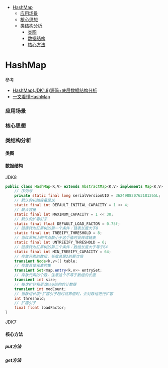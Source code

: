 - [HashMap](#HashMap)
  - [应用场景](#应用场景)
  - [核心思想](#核心思想)
  - [类结构分析](#类结构分析)
    - [类图](#类图)
    - [数据结构](#数据结构)
    - [核心方法](#核心方法)

# HashMap

参考
- [HashMap(JDK1.8)源码+底层数据结构分析](https://github.com/Snailclimb/JavaGuide/blob/master/docs/java/collection/HashMap(JDK1.8)%E6%BA%90%E7%A0%81+%E5%BA%95%E5%B1%82%E6%95%B0%E6%8D%AE%E7%BB%93%E6%9E%84%E5%88%86%E6%9E%90.md)
- [一文看懂HashMap](https://segmentfault.com/a/1190000022184751)

### 应用场景

### 核心思想

### 类结构分析

#### 类图

#### 数据结构

JDK8

```java
public class HashMap<K,V> extends AbstractMap<K,V> implements Map<K,V>, Cloneable, Serializable {
    // 序列号
    private static final long serialVersionUID = 362498820763181265L;    
    // 默认的初始容量是16
    static final int DEFAULT_INITIAL_CAPACITY = 1 << 4;   
    // 最大容量
    static final int MAXIMUM_CAPACITY = 1 << 30; 
    // 默认的扩容引子
    static final float DEFAULT_LOAD_FACTOR = 0.75f;
    // 链表转为红黑树的第一个条件：链表长度大于8
    static final int TREEIFY_THRESHOLD = 8; 
    // 当红黑树上的节点数小于这个值时会转成链表
    static final int UNTREEIFY_THRESHOLD = 6;
    // 链表转为红黑树的第二个条件：数组长度大于等于64
    static final int MIN_TREEIFY_CAPACITY = 64;
    // 存放元素的数组，长度总是2的幂次倍
    transient Node<k,v>[] table; 
    // 存放具体元素的集
    transient Set<map.entry<k,v>> entrySet;
    // 存放元素的个数，注意这个不等于数组的长度
    transient int size;
    // 每次扩容和更改map结构的计数器
    transient int modCount;   
    // 当数组长度*扩容引子超过临界值时，会对数组进行扩容
    int threshold;
    // 扩容引子
    final float loadFactor;
}
```

JDK7

#### 核心方法

##### put方法

##### get方法

